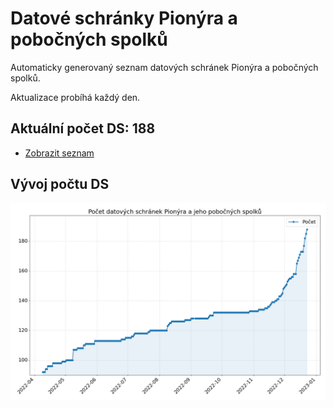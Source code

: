 # Datové schránky Pionýra a pobočných spolků

Automaticky generovaný seznam datových schránek Pionýra a pobočných spolků.

Aktualizace probíhá každý den.

## Aktuální počet DS: 188

- [Zobrazit seznam](datovky.csv)

## Vývoj počtu DS

![Vývoj počtu datových schránek](history.png)
